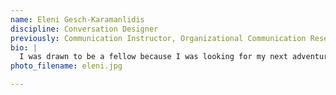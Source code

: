 ```yaml
---
name: Eleni Gesch-Karamanlidis
discipline: Conversation Designer
previously: Communication Instructor, Organizational Communication Researcher at Texas A&M University
bio: |
  I was drawn to be a fellow because I was looking for my next adventure; an environment where I could help build something innovative, and help build meaningful connections across the City and its citizens. 
photo_filename: eleni.jpg

---
```

